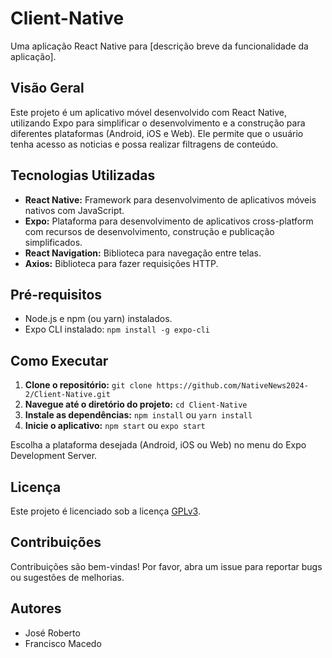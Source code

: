 # Client-Native

Uma aplicação React Native para [descrição breve da funcionalidade da aplicação].

## Visão Geral

Este projeto é um aplicativo móvel desenvolvido com React Native, utilizando Expo para simplificar o desenvolvimento e a construção para diferentes plataformas (Android, iOS e Web). Ele permite que o usuário tenha acesso as noticias e possa realizar filtragens de conteúdo.

## Tecnologias Utilizadas

* **React Native:** Framework para desenvolvimento de aplicativos móveis nativos com JavaScript.
* **Expo:** Plataforma para desenvolvimento de aplicativos cross-platform com recursos de desenvolvimento, construção e publicação simplificados.
* **React Navigation:** Biblioteca para navegação entre telas.
* **Axios:** Biblioteca para fazer requisições HTTP.

## Pré-requisitos

* Node.js e npm (ou yarn) instalados.
* Expo CLI instalado: `npm install -g expo-cli`

## Como Executar

1. **Clone o repositório:** `git clone https://github.com/NativeNews2024-2/Client-Native.git`
2. **Navegue até o diretório do projeto:** `cd Client-Native`
3. **Instale as dependências:** `npm install` ou `yarn install`
4. **Inicie o aplicativo:** `npm start` ou `expo start`

Escolha a plataforma desejada (Android, iOS ou Web) no menu do Expo Development Server.

## Licença

Este projeto é licenciado sob a licença [GPLv3](https://www.gnu.org/licenses/quick-guide-gplv3.html).

## Contribuições

Contribuições são bem-vindas!  Por favor, abra um issue para reportar bugs ou sugestões de melhorias.

## Autores

- José Roberto
- Francisco Macedo

